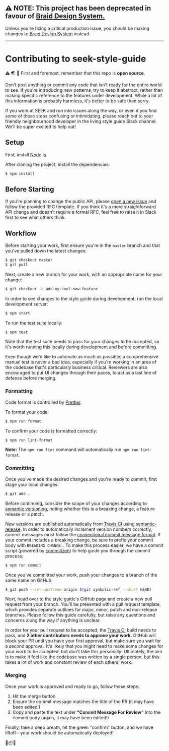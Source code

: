 ## ⚠️ NOTE: This project has been deprecated in favour of [Braid Design System.](https://github.com/seek-oss/braid-design-system)

Unless you're fixing a critical production issue, you should be making changes to [Braid Design System](https://github.com/seek-oss/braid-design-system) instead.

---

# Contributing to seek-style-guide

⚠️ 🌏 👀 First and foremost, remember that this repo is **open source**.

Don't post anything or commit any code that isn't ready for the entire world to see. If you're introducing new patterns, try to keep it abstract, rather than making specific reference to the features under development. While a lot of this information is probably harmless, it's better to be safe than sorry.

If you work at SEEK and run into issues along the way, or even if you find some of these steps confusing or intimidating, please reach out to your friendly neighbourhood developer in the living style guide Slack channel. We'll be super excited to help out!

## Setup

First, install [Node.js](https://nodejs.org/).

After cloning the project, install the dependencies:

```bash
$ npm install
```

## Before Starting

If you're planning to change the public API, please [open a new issue](https://github.com/seek-oss/seek-style-guide/issues/new) and follow the provided RFC template. If you think it's a more straightforward API change and doesn't require a formal RFC, feel free to raise it in Slack first to see what others think.

## Workflow

Before starting your work, first ensure you're in the `master` branch and that you've pulled down the latest changes:

```bash
$ git checkout master
$ git pull
```

Next, create a new branch for your work, with an appropriate name for your change:

```bash
$ git checkout -b add-my-cool-new-feature
```

In order to see changes to the style guide during development, run the local development server:

```bash
$ npm start
```

To run the test suite locally:

```bash
$ npm test
```

Note that the test suite needs to pass for your changes to be accepted, so it's worth running this locally during development and before committing.

Even though we'd like to automate as much as possible, a comprehensive manual test is never a bad idea, especially if you're working in an area of the codebase that's particularly business critical. Reviewers are also encouraged to put UI changes through their paces, to act as a last line of defense before merging.

### Formatting

Code format is controlled by [Prettier](https://prettier.io/docs/en/).

To format your code:

```bash
$ npm run format
```

To confirm your code is formatted correctly:

```bash
$ npm run lint-format
```

**Note:** The `npm run lint` command will automatically run `npm run lint-format`.

### Committing

Once you've made the desired changes and you're ready to commit, first stage your local changes:

```bash
$ git add .
```

Before continuing, consider the scope of your changes according to [semantic versioning](http://semver.org), noting whether this is a breaking change, a feature release or a patch.

New versions are published automatically from [Travis CI](https://travis-ci.org) using [semantic-release](https://github.com/semantic-release/semantic-release). In order to automatically increment version numbers correctly, commit messages must follow the [conventional commit message format](https://github.com/marionebl/commitlint/tree/master/%40commitlint/config-conventional). If your commit includes a breaking change, be sure to prefix your commit body with `BREAKING CHANGE:`. To make this process easier, we have a commit script (powered by [commitizen](https://github.com/commitizen/cz-cli)) to help guide you through the commit process:

```bash
$ npm run commit
```

Once you've committed your work, push your changes to a branch of the same name on GitHub:

```bash
$ git push --set-upstream origin $(git symbolic-ref --short HEAD)
```

Next, head over to the style guide's GitHub page and create a new pull request from your branch. You'll be presented with a pull request template, which provides separate outlines for major, minor, patch and non-release branches. Please follow this guide carefully, but raise any questions and concerns along the way if anything is unclear.

In order for your pull request to be accepted, the [Travis CI](https://travis-ci.org) build needs to pass, and **2 other contributors needs to approve your work.** GitHub will block your PR until you have your first approval, but make sure you wait for a second approval. It's likely that you might need to make some changes for your work to be accepted, but don't take this personally! Ultimately, the aim is to make it feel like the codebase was written by a single person, but this takes a lot of work and constant review of each others' work.

### Merging

Once your work is approved and ready to go, follow these steps:

1. Hit the merge button
2. Ensure the commit message matches the title of the PR (it may have been edited!)
3. Copy and paste the text under **"Commit Message For Review"** into the commit body (again, it may have been edited!)

Finally, take a deep breath, hit the green "confirm" button, and we have liftoff—your work should be automatically deployed!

🎨📦🚀
